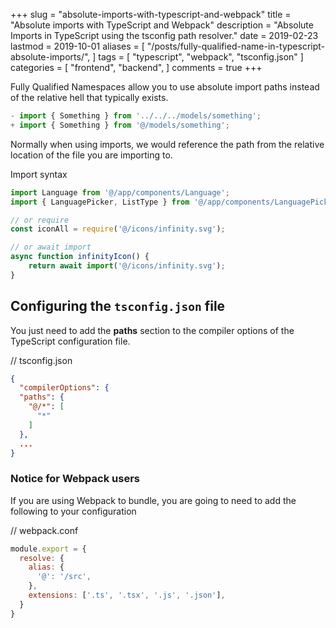 +++
slug = "absolute-imports-with-typescript-and-webpack"
title = "Absolute imports with TypeScript and Webpack"
description = "Absolute Imports in TypeScript using the tsconfig path resolver."
date = 2019-02-23
lastmod = 2019-10-01
aliases = [
    "/posts/fully-qualified-name-in-typescript-absolute-imports/",
]
tags = [
  "typescript", 
  "webpack",
  "tsconfig.json"
]
categories = [
    "frontend",
    "backend",
]
comments = true
+++

Fully Qualified Namespaces allow you to use absolute import paths instead of the relative hell that typically exists.

```javascript
- import { Something } from '../../../models/something';
+ import { Something } from '@/models/something';
```

Normally when using imports, we would reference the path from the relative location of the file you are importing to.

Import syntax

```javascript
import Language from '@/app/components/Language';
import { LanguagePicker, ListType } from '@/app/components/LanguagePicker';

// or require
const iconAll = require('@/icons/infinity.svg');

// or await import
async function infinityIcon() {
    return await import('@/icons/infinity.svg');
}
```

## Configuring the `tsconfig.json` file

You just need to add the **paths** section to the compiler options of the TypeScript configuration file.


// tsconfig.json

```json
{
  "compilerOptions": {
  "paths": {
    "@/*": [
      "*"
    ]
  },
  ...
}
```


### Notice for Webpack users

If you are using Webpack to bundle, you are going to need to add the following to your configuration

// webpack.conf

```javascript
module.export = {
  resolve: {
    alias: {
      '@': '/src',
    },
    extensions: ['.ts', '.tsx', '.js', '.json'],
  }
}
```
